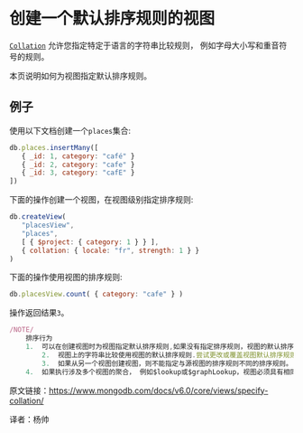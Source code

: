 #  创建一个默认排序规则的视图

[`Collation`](https://www.mongodb.com/docs/v6.0/reference/collation/#std-label-manual-collation) 允许您指定特定于语言的字符串比较规则， 例如字母大小写和重音符号的规则。

本页说明如何为视图指定默认排序规则。



## 例子

 使用以下文档创建一个`places`集合:

```javascript
db.places.insertMany([
   { _id: 1, category: "café" }
   { _id: 2, category: "cafe" }
   { _id: 3, category: "cafE" }
])
```

 下面的操作创建一个视图，在视图级别指定排序规则:

```javascript
db.createView(
   "placesView",
   "places",
   [ { $project: { category: 1 } } ],
   { collation: { locale: "fr", strength: 1 } }
)
```

下面的操作使用视图的排序规则:

```javascript
db.placesView.count( { category: "cafe" } )
```

 操作返回结果`3`。

```javascript
/NOTE/
	排序行为
  	1.  可以在创建视图时为视图指定默认排序规则,如果没有指定排序规则，视图的默认排序规则是"simple" 二进制比较排序规则,就是说，视图不继承集合的默认排序规则。
		2.  视图上的字符串比较使用视图的默认排序规则.尝试更改或覆盖视图默认排序规则的操作将失败并报错。
		3.  如果从另一个视图创建视图，则不能指定与源视图的排序规则不同的排序规则。
    4.  如果执行涉及多个视图的聚合， 例如$lookup或$graphLookup，视图必须具有相同的排序规则。


```





原文链接：https://www.mongodb.com/docs/v6.0/core/views/specify-collation/

译者：杨帅